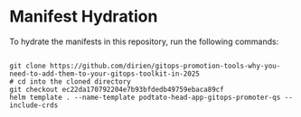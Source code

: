 
# Manifest Hydration

To hydrate the manifests in this repository, run the following commands:

```shell

git clone https://github.com/dirien/gitops-promotion-tools-why-you-need-to-add-them-to-your-gitops-toolkit-in-2025
# cd into the cloned directory
git checkout ec22da170792204e7b93bfdedb49759ebaca89cf
helm template . --name-template podtato-head-app-gitops-promoter-qs --include-crds
```